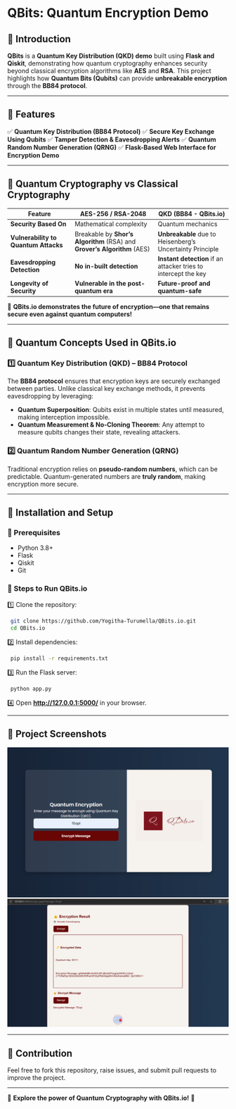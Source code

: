 # **QBits: Quantum Encryption Demo**

## **🔹 Introduction**
**QBits** is a **Quantum Key Distribution (QKD) demo** built using **Flask and Qiskit**, demonstrating how quantum cryptography enhances security beyond classical encryption algorithms like **AES** and **RSA**. This project highlights how **Quantum Bits (Qubits)** can provide **unbreakable encryption** through the **BB84 protocol**.

---

## **🔹 Features**
✅ **Quantum Key Distribution (BB84 Protocol)**
✅ **Secure Key Exchange Using Qubits**
✅ **Tamper Detection & Eavesdropping Alerts**
✅ **Quantum Random Number Generation (QRNG)**
✅ **Flask-Based Web Interface for Encryption Demo**

---

## **🔹 Quantum Cryptography vs Classical Cryptography**
| Feature          | AES-256 / RSA-2048       | QKD (BB84 - QBits.io) |
|-----------------|-------------------------|-----------------------|
| **Security Based On** | Mathematical complexity | Quantum mechanics |
| **Vulnerability to Quantum Attacks** | Breakable by **Shor’s Algorithm** (RSA) and **Grover’s Algorithm** (AES) | **Unbreakable** due to Heisenberg’s Uncertainty Principle |
| **Eavesdropping Detection** | **No in-built detection** | **Instant detection** if an attacker tries to intercept the key |
| **Longevity of Security** | **Vulnerable in the post-quantum era** | **Future-proof and quantum-safe** |

🚀 **QBits.io demonstrates the future of encryption—one that remains secure even against quantum computers!**

---

## **🔹 Quantum Concepts Used in QBits.io**

### **1️⃣ Quantum Key Distribution (QKD) – BB84 Protocol**  
The **BB84 protocol** ensures that encryption keys are securely exchanged between parties. Unlike classical key exchange methods, it prevents eavesdropping by leveraging:
- **Quantum Superposition**: Qubits exist in multiple states until measured, making interception impossible.
- **Quantum Measurement & No-Cloning Theorem**: Any attempt to measure qubits changes their state, revealing attackers.

### **2️⃣ Quantum Random Number Generation (QRNG)**
Traditional encryption relies on **pseudo-random numbers**, which can be predictable. Quantum-generated numbers are **truly random**, making encryption more secure.

---

## **🔹 Installation and Setup**
### **🔧 Prerequisites**
- Python 3.8+
- Flask
- Qiskit
- Git

### **📌 Steps to Run QBits.io**
1️⃣ Clone the repository:
```sh
 git clone https://github.com/Yogitha-Turumella/QBits.io.git
 cd QBits.io
```
2️⃣ Install dependencies:
```sh
 pip install -r requirements.txt
```
3️⃣ Run the Flask server:
```sh
 python app.py
```
4️⃣ Open **http://127.0.0.1:5000/** in your browser.

---

## **🔹 Project Screenshots**
![Quantum Key Distribution](screenshotss/output1.png)
![Secure Communication](screenshotss/output2.png)

---

## **🔹 Contribution**
Feel free to fork this repository, raise issues, and submit pull requests to improve the project.

---

🚀 **Explore the power of Quantum Cryptography with QBits.io!** 🔐

